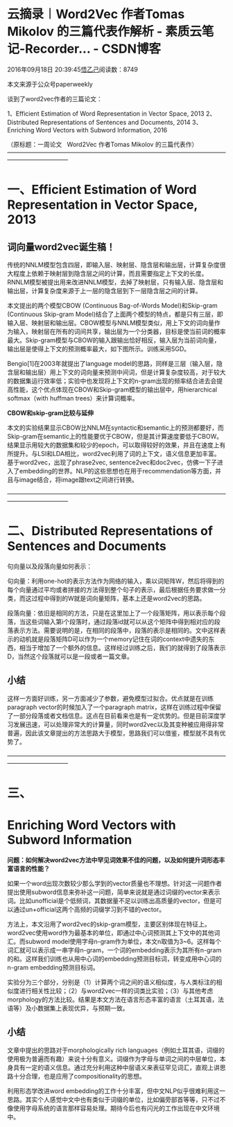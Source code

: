 
# 云摘录︱Word2Vec 作者Tomas Mikolov 的三篇代表作解析 - 素质云笔记-Recorder... - CSDN博客

2016年09月18日 20:39:45[悟乙己](https://me.csdn.net/sinat_26917383)阅读数：8749


本文来源于公众号paperweekly

谈到了word2vec作者的三篇论文：

1、Efficient Estimation of Word Representation in Vector Space, 2013
2、Distributed Representations of Sentences and Documents, 2014
3、Enriching Word Vectors with Subword Information, 2016

（原标题：一周论文   Word2Vec 作者Tomas Mikolov 的三篇代表作）
——————————————————————————————————————————————

# 一、Efficient Estimation of Word Representation in Vector Space, 2013


## 词向量word2vec诞生稿！
传统的NNLM模型包含四层，即输入层、映射层、隐含层和输出层，计算复杂度很大程度上依赖于映射层到隐含层之间的计算，而且需要指定上下文的长度。RNNLM模型被提出用来改进NNLM模型，去掉了映射层，只有输入层、隐含层和输出层，计算复杂度来源于上一层的隐含层到下一层隐含层之间的计算。

本文提出的两个模型CBOW (Continuous Bag-of-Words Model)和Skip-gram (Continuous Skip-gram Model)结合了上面两个模型的特点，都是只有三层，即输入层、映射层和输出层。CBOW模型与NNLM模型类似，用上下文的词向量作为输入，映射层在所有的词间共享，输出层为一个分类器，目标是使当前词的概率最大。Skip-gram模型与CBOW的输入跟输出恰好相反，输入层为当前词向量，输出层是使得上下文的预测概率最大，如下图所示。训练采用SGD。

Bengio[1]在2003年就提出了language model的思路，同样是三层（输入层，隐含层和输出层）用上下文的词向量来预测中间词，但是计算复杂度较高，对于较大的数据集运行效率低；实验中也发现将上下文的n-gram出现的频率结合进去会提高性能，这个优点体现在CBOW和Skip-gram模型的输出层中，用hierarchical
 softmax（with huffman trees）来计算词概率。

**CBOW和skip-gram比较与延伸**

本文的实验结果显示CBOW比NNLM在syntactic和semantic上的预测都要好，而Skip-gram在semantic上的性能要优于CBOW，但是其计算速度要低于CBOW。结果显示用较大的数据集和较少的epoch，可以取得较好的效果，并且在速度上有所提升。与LSI和LDA相比，word2vec利用了词的上下文，语义信息更加丰富。基于word2vec，出现了phrase2vec,
 sentence2vec和doc2vec，仿佛一下子进入了embedding的世界。NLP的这些思想也在用于recommendation等方面，并且与image结合，将image跟text之间进行转换。


——————————————————————————————————————————————


# 二、Distributed Representations of Sentences and Documents

句向量以及段落向量如何表示：

句向量：利用one-hot的表示方法作为网络的输入，乘以词矩阵W，然后将得到的每个向量通过平均或者拼接的方法得到整个句子的表示，最后根据任务要求做一分类，而这过程中得到的W就是词向量矩阵，基本上还是word2vec的思路。

段落向量：依旧是相同的方法，只是在这里加上了一个段落矩阵，用以表示每个段落，当这些词输入第i个段落时，通过段落id就可以从这个矩阵中得到相对应的段落表示方法。需要说明的是，在相同的段落中，段落的表示是相同的。文中这样表示的动机就是段落矩阵D可以作为一个memory记住在词的context中遗失的东西，相当于增加了一个额外的信息。这样经过训练之后，我们的就得到了段落表示D，当然这个段落就可以是一段或者一篇文章。

## 小结

这样一方面好训练，另一方面减少了参数，避免模型过拟合。优点就是在训练paragraph vector的时候加入了一个paragraph
 matrix，这样在训练过程中保留了一部分段落或者文档信息。这点在目前看来也是有一定优势的。但是目前深度学习发展迅速，可以处理非常大的计算量，同时word2vec以及其变种被应用得非常普遍，因此该文章提出的方法思路大于模型，思路我们可以借鉴，模型就不具有优势了。

——————————————————————————————————————————————



# 三、
# Enriching Word Vectors with Subword Information

**问题：如何解决word2vec方法中罕见词效果不佳的问题，以及如何提升词形态丰富语言的性能？**

如果一个word出现次数较少那么学到的vector质量也不理想。针对这一问题作者提出使用subword信息来弥补这一问题，简单来说就是通过词缀的vector来表示词。比如unofficial是个低频词，其数据量不足以训练出高质量的vector，但是可以通过un+official这两个高频的词缀学习到不错的vector。

方法上，本文沿用了word2vec的skip-gram模型，主要区别体现在特征上。word2vec使用word作为最基本的单位，即通过中心词预测其上下文中的其他词汇。而subword model使用字母n-gram作为单位，本文n取值为3~6。这样每个词汇就可以表示成一串字母n-gram，一个词的embedding表示为其所有n-gram的和。这样我们训练也从用中心词的embedding预测目标词，转变成用中心词的n-gram
 embedding预测目标词。

实验分为三个部分，分别是（1）计算两个词之间的语义相似度，与人类标注的相似度进行相关性比较；（2）与word2vec一样的词类比实验；（3）与其他考虑morphology的方法比较。结果是本文方法在语言形态丰富的语言（土耳其语，法语等）及小数据集上表现优异，与预期一致。

## 小结

文章中提出的思路对于morphologically rich languages（例如土耳其语，词缀的使用极为普遍而有趣）来说十分有意义。词缀作为字母与单词之间的中层单位，本身具有一定的语义信息。通过充分利用这种中层语义来表征罕见词汇，直观上讲思路十分合理，也是应用了compositionality的思想。

利用形态学改进word embedding的工作十分丰富，但中文NLP似乎很难利用这一思路。其实个人感觉中文中也有类似于词缀的单位，比如偏旁部首等等，只不过不像使用字母系统的语言那样容易处理。期待今后也有闪光的工作出现在中文环境中。




